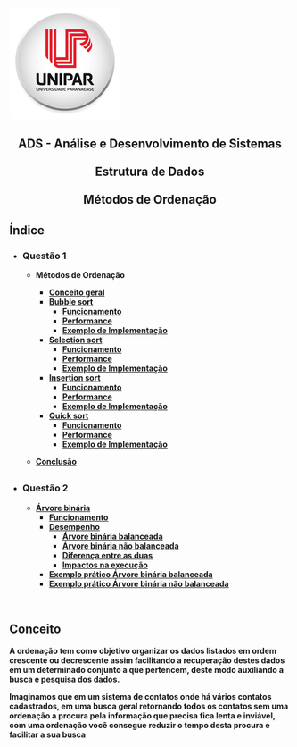 ![Alt text ](/img/unipar.png "teste") 
<div align='center'><b><h2>ADS - Análise e Desenvolvimento de Sistemas
<b><br><br>Estrutura de Dados 
<br><br>Métodos de Ordenação</center></h2></div>


<h2>Índice</h2>

 - <h3>Questão 1</h3>

    - Métodos de Ordenação
	    - [Conceito geral]( #Conceito)
	    - [Bubble sort](Methods/BubbleSort.md)
		    - [Funcionamento]()
		    - [Performance]()
		    - [Exemplo de Implementação]()
	    - [Selection sort](Methods/SelectionSort.md)
		    - [Funcionamento]()
		    - [Performance]()
		    - [Exemplo de Implementação]()
	    - [Insertion sort](Methods/InsertionSort.md)
		    - [Funcionamento]()
		    - [Performance]()
		    - [Exemplo de Implementação]()
	    - [Quick sort](Methods/QuickSort.md)
		    - [Funcionamento]()
		    - [Performance]()
		    - [Exemplo de Implementação]()

	 - [Conclusão]()
	 ##
		 
- <h3>Questão 2</h3>

	 - [Árvore binária]()
		 - [Funcionamento]()
		 - [Desempenho ]()
			 - [Árvore binária balanceada]()
			 - [Árvore binária não balanceada]()
			 - [Diferença entre as duas]()
			 - [Impactos na execução]()
		- [Exemplo prático Árvore binária balanceada]()
		- [Exemplo prático Árvore binária não balanceada]()

<br>


 ## Conceito</div>
<p>	A ordenação tem como objetivo organizar os dados listados em ordem crescente ou decrescente assim facilitando a recuperação destes dados em um determinado conjunto a que pertencem, deste modo auxiliando a busca e pesquisa dos dados.</p>
	<p>Imaginamos que em um sistema de contatos onde há vários contatos cadastrados, em uma busca geral retornando todos os contatos sem uma ordenação a procura pela informação que precisa fica lenta e inviável, com uma ordenação você consegue reduzir o tempo desta procura e facilitar a sua busca</p>
		  

	  

<!--stackedit_data:
eyJoaXN0b3J5IjpbNjM4MDA1MDU4LC0xNzA4NTk4ODIwLDcyMj
Y4NzkwMCwtMTYxNTQ5NTI2MywtMTQwODYyMTI1OSwxNzUwNTM1
NzAxLDExODg1MDg3NTksLTExMjgxMjY2MTUsMTQzMjM3NTQ1OC
wxNjczMTE3NDcyLC02MzUwODgwNDQsMTYxOTA4MzM4MiwxNDgy
NTUxMTE1LDExNjgxMTY1Miw5OTkyNTg2NTUsLTMzMjQ1NTM2M1
19
-->